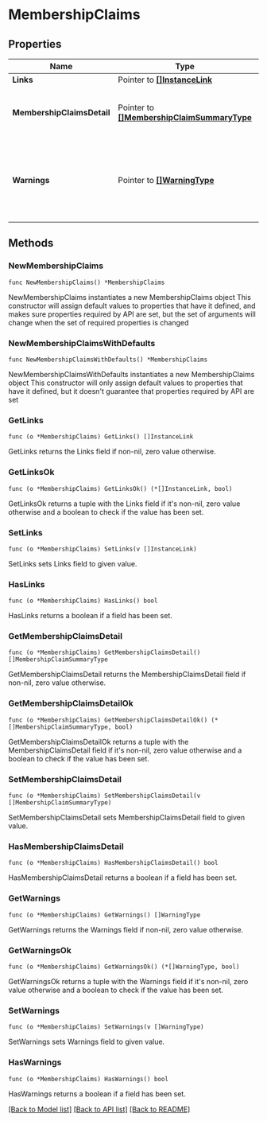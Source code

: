 # MembershipClaims

## Properties

Name | Type | Description | Notes
------------ | ------------- | ------------- | -------------
**Links** | Pointer to [**[]InstanceLink**](InstanceLink.md) |  | [optional] 
**MembershipClaimsDetail** | Pointer to [**[]MembershipClaimSummaryType**](MembershipClaimSummaryType.md) | Contains summary information of the claim. | [optional] 
**Warnings** | Pointer to [**[]WarningType**](WarningType.md) | Used in conjunction with the Success element to define a business error. | [optional] 

## Methods

### NewMembershipClaims

`func NewMembershipClaims() *MembershipClaims`

NewMembershipClaims instantiates a new MembershipClaims object
This constructor will assign default values to properties that have it defined,
and makes sure properties required by API are set, but the set of arguments
will change when the set of required properties is changed

### NewMembershipClaimsWithDefaults

`func NewMembershipClaimsWithDefaults() *MembershipClaims`

NewMembershipClaimsWithDefaults instantiates a new MembershipClaims object
This constructor will only assign default values to properties that have it defined,
but it doesn't guarantee that properties required by API are set

### GetLinks

`func (o *MembershipClaims) GetLinks() []InstanceLink`

GetLinks returns the Links field if non-nil, zero value otherwise.

### GetLinksOk

`func (o *MembershipClaims) GetLinksOk() (*[]InstanceLink, bool)`

GetLinksOk returns a tuple with the Links field if it's non-nil, zero value otherwise
and a boolean to check if the value has been set.

### SetLinks

`func (o *MembershipClaims) SetLinks(v []InstanceLink)`

SetLinks sets Links field to given value.

### HasLinks

`func (o *MembershipClaims) HasLinks() bool`

HasLinks returns a boolean if a field has been set.

### GetMembershipClaimsDetail

`func (o *MembershipClaims) GetMembershipClaimsDetail() []MembershipClaimSummaryType`

GetMembershipClaimsDetail returns the MembershipClaimsDetail field if non-nil, zero value otherwise.

### GetMembershipClaimsDetailOk

`func (o *MembershipClaims) GetMembershipClaimsDetailOk() (*[]MembershipClaimSummaryType, bool)`

GetMembershipClaimsDetailOk returns a tuple with the MembershipClaimsDetail field if it's non-nil, zero value otherwise
and a boolean to check if the value has been set.

### SetMembershipClaimsDetail

`func (o *MembershipClaims) SetMembershipClaimsDetail(v []MembershipClaimSummaryType)`

SetMembershipClaimsDetail sets MembershipClaimsDetail field to given value.

### HasMembershipClaimsDetail

`func (o *MembershipClaims) HasMembershipClaimsDetail() bool`

HasMembershipClaimsDetail returns a boolean if a field has been set.

### GetWarnings

`func (o *MembershipClaims) GetWarnings() []WarningType`

GetWarnings returns the Warnings field if non-nil, zero value otherwise.

### GetWarningsOk

`func (o *MembershipClaims) GetWarningsOk() (*[]WarningType, bool)`

GetWarningsOk returns a tuple with the Warnings field if it's non-nil, zero value otherwise
and a boolean to check if the value has been set.

### SetWarnings

`func (o *MembershipClaims) SetWarnings(v []WarningType)`

SetWarnings sets Warnings field to given value.

### HasWarnings

`func (o *MembershipClaims) HasWarnings() bool`

HasWarnings returns a boolean if a field has been set.


[[Back to Model list]](../README.md#documentation-for-models) [[Back to API list]](../README.md#documentation-for-api-endpoints) [[Back to README]](../README.md)


